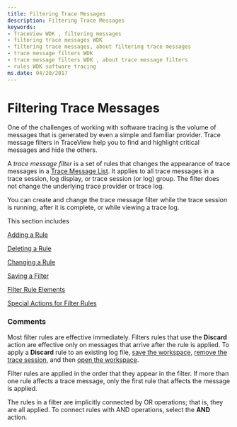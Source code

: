 ```yaml
---
title: Filtering Trace Messages
description: Filtering Trace Messages
keywords:
- TraceView WDK , filtering messages
- filtering trace messages WDK
- filtering trace messages, about filtering trace messages
- trace message filters WDK
- trace message filters WDK , about trace message filters
- rules WDK software tracing
ms.date: 04/20/2017
---
```


# Filtering Trace Messages

One of the challenges of working with software tracing is the volume of messages that is generated by even a simple and familiar provider. Trace message filters in TraceView help you to find and highlight critical messages and hide the others.

A *trace message filter* is a set of rules that changes the appearance of trace messages in a [Trace Message List](trace-message-lists.md). It applies to all trace messages in a trace session, log display, or trace session (or log) group. The filter does not change the underlying trace provider or trace log.

You can create and change the trace message filter while the trace session is running, after it is complete, or while viewing a trace log.

This section includes

[Adding a Rule](adding-a-rule.md)

[Deleting a Rule](deleting-a-rule.md)

[Changing a Rule](changing-a-rule.md)

[Saving a Filter](saving-a-filter.md)

[Filter Rule Elements](filter-rule-elements.md)

[Special Actions for Filter Rules](special-actions-for-filter-rules.md)

### <span id="comments"></span><span id="COMMENTS"></span>Comments

Most filter rules are effective immediately. Filters rules that use the **Discard** action are effective only on messages that arrive after the rule is applied. To apply a **Discard** rule to an existing log file, [save the workspace](saving-or-resaving-a-workspace.md), [remove the trace session](removing-a-trace-session.md), and then [open the workspace](opening-a-workspace.md).

Filter rules are applied in the order that they appear in the filter. If more than one rule affects a trace message, only the first rule that affects the message is applied.

The rules in a filter are implicitly connected by OR operations; that is, they are all applied. To connect rules with AND operations, select the **AND** action.
